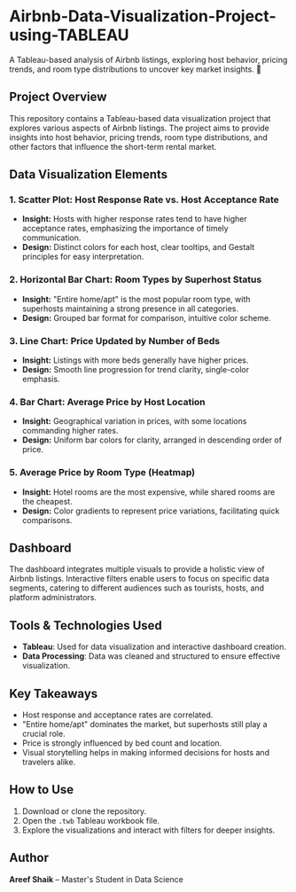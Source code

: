 # Airbnb-Data-Visualization-Project-using-TABLEAU
A Tableau-based analysis of Airbnb listings, exploring host behavior, pricing trends, and room type distributions to uncover key market insights. 🚀


## Project Overview

This repository contains a Tableau-based data visualization project that explores various aspects of Airbnb listings. The project aims to provide insights into host behavior, pricing trends, room type distributions, and other factors that influence the short-term rental market.

## Data Visualization Elements

### 1. **Scatter Plot: Host Response Rate vs. Host Acceptance Rate**

- **Insight:** Hosts with higher response rates tend to have higher acceptance rates, emphasizing the importance of timely communication.
- **Design:** Distinct colors for each host, clear tooltips, and Gestalt principles for easy interpretation.

### 2. **Horizontal Bar Chart: Room Types by Superhost Status**

- **Insight:** "Entire home/apt" is the most popular room type, with superhosts maintaining a strong presence in all categories.
- **Design:** Grouped bar format for comparison, intuitive color scheme.

### 3. **Line Chart: Price Updated by Number of Beds**

- **Insight:** Listings with more beds generally have higher prices.
- **Design:** Smooth line progression for trend clarity, single-color emphasis.

### 4. **Bar Chart: Average Price by Host Location**

- **Insight:** Geographical variation in prices, with some locations commanding higher rates.
- **Design:** Uniform bar colors for clarity, arranged in descending order of price.

### 5. **Average Price by Room Type (Heatmap)**

- **Insight:** Hotel rooms are the most expensive, while shared rooms are the cheapest.
- **Design:** Color gradients to represent price variations, facilitating quick comparisons.

## Dashboard

The dashboard integrates multiple visuals to provide a holistic view of Airbnb listings. Interactive filters enable users to focus on specific data segments, catering to different audiences such as tourists, hosts, and platform administrators.

## Tools & Technologies Used

- **Tableau**: Used for data visualization and interactive dashboard creation.
- **Data Processing**: Data was cleaned and structured to ensure effective visualization.

## Key Takeaways

- Host response and acceptance rates are correlated.
- "Entire home/apt" dominates the market, but superhosts still play a crucial role.
- Price is strongly influenced by bed count and location.
- Visual storytelling helps in making informed decisions for hosts and travelers alike.

## How to Use

1. Download or clone the repository.
2. Open the `.twb` Tableau workbook file.
3. Explore the visualizations and interact with filters for deeper insights.

## Author

**Areef Shaik** – Master's Student in Data Science



